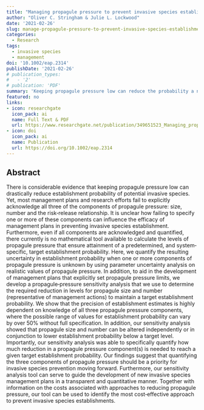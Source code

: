 ```yaml
---
title: "Managing propagule pressure to prevent invasive species establishments: propagule size, number, and risk–release curve"
author: "Oliver C. Stringham & Julie L. Lockwood"
date: '2021-02-26'
slug: manage-propagule-pressure-to-prevent-invasive-species-establishments
categories:
  - Research
tags:
  - invasive species
  - management
doi: '10.1002/eap.2314'
publishDate: '2021-02-26'
# publication_types:
#   - '2'
# publication: 'PDF'
summary: 'Keeping propagule pressure low can reduce the probability a non-native species will establish in a new location. Here we develop a mathematical framework that can determine the required reduction in levels for propagule size and number (representative of management actions) to maintain a target establishment probability. Our tool can serve to guide the development of new invasive species management plans in a transparent and quantitative manner. Together with information on the costs associated with approaches to reducing propagule pressure, our tool can be used to identify the most cost‐effective approach to prevent invasive species establishments.'
featured: no
links:
- icon: researchgate
  icon_pack: ai
  name: Full Text & PDF
  url: https://www.researchgate.net/publication/349651523_Managing_propagule_pressure_to_prevent_invasive_species_establishments_propagule_size_number_and_risk-release_curve
- icon: doi
  icon_pack: ai
  name: Publication
  url: https://doi.org/10.1002/eap.2314
---
```


## Abstract

There is considerable evidence that keeping propagule pressure low can drastically reduce establishment probability of potential invasive species. Yet, most management plans and research efforts fail to explicitly acknowledge all three of the components of propagule pressure: size, number and the risk‐release relationship. It is unclear how failing to specify one or more of these components can influence the efficacy of management plans in preventing invasive species establishment. Furthermore, even if all components are acknowledged and quantified, there currently is no mathematical tool available to calculate the levels of propagule pressure that ensure attainment of a predetermined, and system‐specific, target establishment probability. Here, we quantify the resulting uncertainty in establishment probability when one or more components of propagule pressure is unknown by using parameter uncertainty analysis on realistic values of propagule pressure. In addition, to aid in the development of management plans that explicitly set propagule pressure limits, we develop a propagule‐pressure sensitivity analysis that we use to determine the required reduction in levels for propagule size and number (representative of management actions) to maintain a target establishment probability. We show that the precision of establishment estimates is highly dependent on knowledge of all three propagule pressure components, where the possible range of values for establishment probability can vary by over 50% without full specification. In addition, our sensitivity analysis showed that propagule size and number can be altered independently or in conjunction to lower establishment probability below a target level. Importantly, our sensitivity analysis was able to specifically quantify how much reduction in a propagule pressure component(s) is needed to reach a given target establishment probability. Our findings suggest that quantifying the three components of propagule pressure should be a priority for invasive species prevention moving forward. Furthermore, our sensitivity analysis tool can serve to guide the development of new invasive species management plans in a transparent and quantitative manner. Together with information on the costs associated with approaches to reducing propagule pressure, our tool can be used to identify the most cost‐effective approach to prevent invasive species establishments.